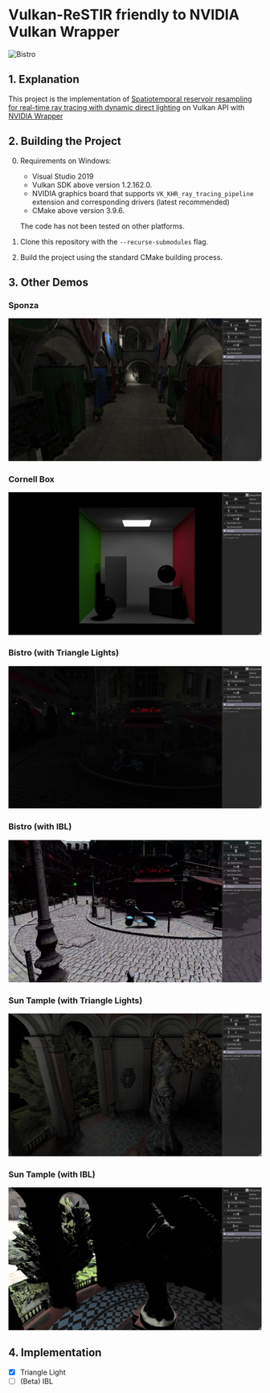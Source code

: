 Vulkan-ReSTIR friendly to NVIDIA Vulkan Wrapper
================

![Bistro ](doc/bistro_night.gif)

## 1. Explanation
This project is the implementation of [Spatiotemporal reservoir resampling for real-time ray tracing with dynamic direct lighting](https://research.nvidia.com/sites/default/files/pubs/2020-07_Spatiotemporal-reservoir-resampling/ReSTIR.pdf) on Vulkan API with [NVIDIA Wrapper](https://github.com/nvpro-samples)

## 2. Building the Project

 0. Requirements on Windows:
    - Visual Studio 2019
    - Vulkan SDK above version 1.2.162.0.
    - NVIDIA graphics board that supports `VK_KHR_ray_tracing_pipeline` extension and corresponding drivers (latest recommended)
    - CMake above version 3.9.6.

    The code has not been tested on other platforms.

 1. Clone this repository with the `--recurse-submodules` flag.

 2. Build the project using the standard CMake building process.

## 3. Other Demos
### Sponza
![Sponza](doc/sponza.jpg)
### Cornell Box
![Cornell Box](doc/cornell.jpg)
### Bistro (with Triangle Lights)
![Bistro (with Triangle Lights)](doc/bistro_night.jpg)
### Bistro (with IBL)
![Bistro (with IBL)](doc/bistro_day.jpg)
### Sun Tample (with Triangle Lights)
![Sun Tample (with Triangle Lights)](doc/tample_night.jpg)
### Sun Tample  (with IBL)
![Sun Tample (with IBL)](doc/tample_day.jpg)

## 4. Implementation
- [x] Triangle Light
- [ ] (Beta) IBL 
